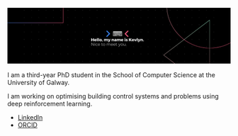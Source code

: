 ![# Helloooo 👋](assets/banner-kad99kev.png)

I am a third-year PhD student in the School of Computer Science at the University of Galway.

I am working on optimising building control systems and problems using deep reinforcement learning.

- [LinkedIn](https://www.linkedin.com/in/kevlyn-kadamala/)
- [ORCID](https://orcid.org/0000-0002-9478-5675)
